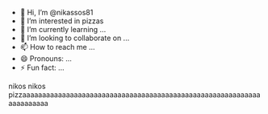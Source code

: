 - 👋 Hi, I’m @nikassos81
- 👀 I’m interested in pizzas
- 🌱 I’m currently learning ...
- 💞️ I’m looking to collaborate on ...
- 📫 How to reach me ...
- 😄 Pronouns: ...
- ⚡ Fun fact: ...

<!---
nikassos81/nikassos81 is a ✨ special ✨ repository because its `README.md` (this file) appears on your GitHub profile.
You can click the Preview link to take a look at your changes.
--->

nikos nikos
pizzaaaaaaaaaaaaaaaaaaaaaaaaaaaaaaaaaaaaaaaaaaaaaaaaaaaaaaaaaaaaaaaaaaaaaa
